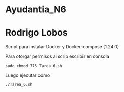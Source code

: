# Ayudantia_N6
# Rodrigo Lobos 

Script para instalar Docker y Docker-compose (1.24.0)

Para otorgar permisos al scrip escribir en consola 

	sudo chmod 775 Tarea_6.sh

Luego ejecutar como 

	./Tarea_6.sh 
